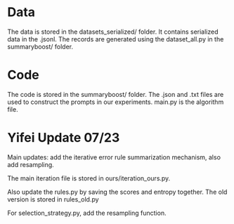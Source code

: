 # Data
The data is stored in the datasets_serialized/ folder. It contains serialized data in the .jsonl. The records are generated using the dataset_all.py in the summaryboost/ folder.
# Code
The code is stored in the summaryboost/ folder. The .json and .txt files are used to construct the prompts in our experiments. main.py is the algorithm file.
# Yifei Update 07/23
Main updates: add the iterative error rule summarization mechanism, also add resampling.

The main iteration file is stored in ours/iteration_ours.py.

Also update the rules.py by saving the scores and entropy together. The old version is stored in rules_old.py

For selection_strategy.py, add the resampling function.
